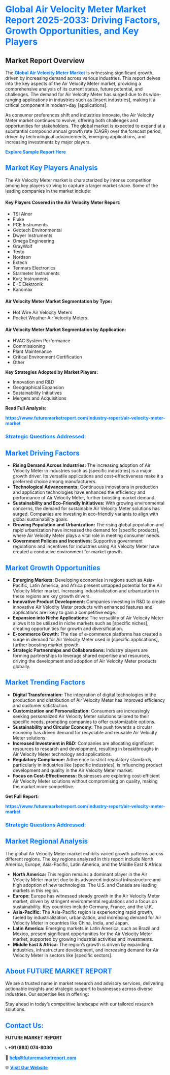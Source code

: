 <h1 style="color: #007BFF;">Global Air Velocity Meter Market Report 2025-2033: Driving Factors, Growth Opportunities, and Key Players</h1>

<section id="overview">
<h2>Market Report Overview</h2>
<p>The <a href="https://www.futuremarketreport.com/industry-report/air-velocity-meter-market" style="color: #007BFF; text-decoration: none;"><strong>Global Air Velocity Meter Market</strong></a> is witnessing significant growth, driven by increasing demand across various industries. This report delves into the key aspects of the Air Velocity Meter market, providing a comprehensive analysis of its current status, future potential, and challenges. The demand for Air Velocity Meter has surged due to its wide-ranging applications in industries such as [insert industries], making it a critical component in modern-day [applications].</p>
<p>As consumer preferences shift and industries innovate, the Air Velocity Meter market continues to evolve, offering both challenges and opportunities for stakeholders. The global market is expected to expand at a substantial compound annual growth rate (CAGR) over the forecast period, driven by technological advancements, emerging applications, and increasing investments by major players.</p>
</section>

<section id="overview">
<p><a href="https://www.futuremarketreport.com/request-sample/reportId=90115" style="color: #007BFF; text-decoration: none;"><strong>Explore Sample Report Here</strong></a></p>
</section>

<section id="key-players">
<h2 style="color: #007BFF;">Market Key Players Analysis</h2>
<p>The Air Velocity Meter market is characterized by intense competition among key players striving to capture a larger market share. Some of the leading companies in the market include:</p>
<h4>Key Players Covered in the Air Velocity Meter Report:</h4>
<ul><li>TSI Alnor</li><li>Fluke</li><li>PCE Instruments</li><li>Geotech Environmental</li><li>Dwyer Instruments</li><li>Omega Engineering</li><li>GrayWolf</li><li>Testo</li><li>Nordson</li><li>Extech</li><li>Tenmars Electronics</li><li>Starmeter Instruments</li><li>Kurz Instruments</li><li>E+E Elektronik</li><li>Kanomax</li></ul>
<h4>Air Velocity Meter Market Segmentation by Type:</h4>
<ul><li>Hot Wire Air Velocity Meters</li><li>Pocket Weather Air Velocity Meters</li></ul>

<h4>Air Velocity Meter Market Segmentation by Application:</h4>
<ul><li>HVAC System Performance</li><li>Commissioning</li><li>Plant Maintenance</li><li>Critical Environment Certification</li><li>Other</li></ul>
<p><strong>Key Strategies Adopted by Market Players:</strong></p>
<ul>
<li>Innovation and R&D</li>
<li>Geographical Expansion</li>
<li>Sustainability Initiatives</li>
<li>Mergers and Acquisitions</li>
</ul>
</section>

<section>
<p><strong>Read Full Analysis: </strong></p><a href="https://www.futuremarketreport.com/industry-report/air-velocity-meter-market" style="color: #007BFF; text-decoration: none;"><strong>https://www.futuremarketreport.com/industry-report/air-velocity-meter-market</strong></a>
<h3 style="color: #007BFF;">Strategic Questions Addressed:</h3>
</section>

<section id="driving-factors">
<h2 style="color: #007BFF;">Market Driving Factors</h2>
<ul>
<li><strong>Rising Demand Across Industries:</strong> The increasing adoption of Air Velocity Meter in industries such as [specific industries] is a major growth driver. Its versatile applications and cost-effectiveness make it a preferred choice among manufacturers.</li>
<li><strong>Technological Advancements:</strong> Continuous innovations in production and application technologies have enhanced the efficiency and performance of Air Velocity Meter, further boosting market demand.</li>
<li><strong>Sustainability and Eco-Friendly Initiatives:</strong> With growing environmental concerns, the demand for sustainable Air Velocity Meter solutions has surged. Companies are investing in eco-friendly variants to align with global sustainability goals.</li>
<li><strong>Growing Population and Urbanization:</strong> The rising global population and rapid urbanization have increased the demand for [specific products], where Air Velocity Meter plays a vital role in meeting consumer needs.</li>
<li><strong>Government Policies and Incentives:</strong> Supportive government regulations and incentives for industries using Air Velocity Meter have created a conducive environment for market growth.</li>
</ul>
</section>

<section id="growth-opportunities">
<h2 style="color: #007BFF;">Market Growth Opportunities</h2>
<ul>
<li><strong>Emerging Markets:</strong> Developing economies in regions such as Asia-Pacific, Latin America, and Africa present untapped potential for the Air Velocity Meter market. Increasing industrialization and urbanization in these regions are key growth drivers.</li>
<li><strong>Innovative Product Development:</strong> Companies investing in R&D to create innovative Air Velocity Meter products with enhanced features and applications are likely to gain a competitive edge.</li>
<li><strong>Expansion into Niche Applications:</strong> The versatility of Air Velocity Meter allows it to be utilized in niche markets such as [specific niches], creating opportunities for growth and diversification.</li>
<li><strong>E-commerce Growth:</strong> The rise of e-commerce platforms has created a surge in demand for Air Velocity Meter used in [specific applications], further boosting market growth.</li>
<li><strong>Strategic Partnerships and Collaborations:</strong> Industry players are forming partnerships to leverage shared expertise and resources, driving the development and adoption of Air Velocity Meter products globally.</li>
</ul>
</section>

<section id="trending-factors">
<h2 style="color: #007BFF;">Market Trending Factors</h2>
<ul>
<li><strong>Digital Transformation:</strong> The integration of digital technologies in the production and distribution of Air Velocity Meter has improved efficiency and customer satisfaction.</li>
<li><strong>Customization and Personalization:</strong> Consumers are increasingly seeking personalized Air Velocity Meter solutions tailored to their specific needs, prompting companies to offer customizable options.</li>
<li><strong>Sustainability and Circular Economy:</strong> The push towards a circular economy has driven demand for recyclable and reusable Air Velocity Meter solutions.</li>
<li><strong>Increased Investment in R&D:</strong> Companies are allocating significant resources to research and development, resulting in breakthroughs in Air Velocity Meter technology and applications.</li>
<li><strong>Regulatory Compliance:</strong> Adherence to strict regulatory standards, particularly in industries like [specific industries], is influencing product development and quality in the Air Velocity Meter market.</li>
<li><strong>Focus on Cost-Effectiveness:</strong> Businesses are exploring cost-efficient Air Velocity Meter solutions without compromising on quality, making the market more competitive.</li>
</ul>
</section>

<section>
<p><strong>Get Full Report: </strong></p><a href="https://www.futuremarketreport.com/industry-report/air-velocity-meter-market" style="color: #007BFF; text-decoration: none;"><strong>https://www.futuremarketreport.com/industry-report/air-velocity-meter-market</strong></a>
<h3 style="color: #007BFF;">Strategic Questions Addressed:</h3>
</section>


<section id="regional-analysis">
<h2 style="color: #007BFF;">Market Regional Analysis</h2>
<p>The global Air Velocity Meter market exhibits varied growth patterns across different regions. The key regions analyzed in this report include North America, Europe, Asia-Pacific, Latin America, and the Middle East & Africa:</p>
<ul>
<li><strong>North America:</strong> This region remains a dominant player in the Air Velocity Meter market due to its advanced industrial infrastructure and high adoption of new technologies. The U.S. and Canada are leading markets in this region.</li>
<li><strong>Europe:</strong> Europe has witnessed steady growth in the Air Velocity Meter market, driven by stringent environmental regulations and a focus on sustainability. Key countries include Germany, France, and the U.K.</li>
<li><strong>Asia-Pacific:</strong> The Asia-Pacific region is experiencing rapid growth, fueled by industrialization, urbanization, and increasing demand for Air Velocity Meter in countries like China, India, and Japan.</li>
<li><strong>Latin America:</strong> Emerging markets in Latin America, such as Brazil and Mexico, present significant opportunities for the Air Velocity Meter market, supported by growing industrial activities and investments.</li>
<li><strong>Middle East & Africa:</strong> The region’s growth is driven by expanding industries, infrastructure development, and increasing demand for Air Velocity Meter in sectors like [specific sectors].</li>
</ul>
</section>

<footer>
<h2 style="color: #007BFF;">About FUTURE MARKET REPORT</h2>
<p>We are a trusted name in market research and advisory services, delivering actionable insights and strategic support to businesses across diverse industries. Our expertise lies in offering:</p>

<p>Stay ahead in today’s competitive landscape with our tailored research solutions.</p>

<h2 style="color: #007BFF;">Contact Us:</h2>
<p><strong>FUTURE MARKET REPORT</strong></p>
<p>📞 <strong>+91 (883) 074-8030</strong></p>
<p>📧 <strong><a href="mailto:help@futuremarketreport.com" style="color: #007BFF;">help@futuremarketreport.com</a></strong></p>
<p>🌐 <strong><a href="https://www.futuremarketreport.com/" style="color: #007BFF;">Visit Our Website</a></strong></p>
</footer>